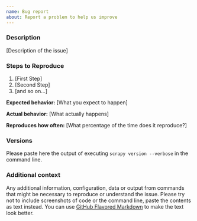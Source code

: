 ```yaml
---
name: Bug report
about: Report a problem to help us improve
---
```


<!--

Thanks for taking an interest in Scrapy!

If you have a question that starts with "How to...", please see the Scrapy Community page: https://scrapy.org/community/.
The Github issue tracker's purpose is to deal with bug reports and feature requests for the project itself.

Keep in mind that by filing an issue, you are expected to comply with Scrapy's Code of Conduct, including treating everyone with respect: https://github.com/scrapy/scrapy/blob/master/CODE_OF_CONDUCT.md

The following is a suggested template to structure your issue, you can find more guidelines at https://doc.scrapy.org/en/latest/contributing.html#reporting-bugs

-->

### Description

[Description of the issue]

### Steps to Reproduce

1. [First Step]
2. [Second Step]
3. [and so on...]

**Expected behavior:** [What you expect to happen]

**Actual behavior:** [What actually happens]

**Reproduces how often:** [What percentage of the time does it reproduce?]

### Versions

Please paste here the output of executing `scrapy version --verbose` in the command line.

### Additional context

Any additional information, configuration, data or output from commands that might be necessary to reproduce or understand the issue. Please try not to include screenshots of code or the command line, paste the contents as text instead. You can use [GitHub Flavored Markdown](https://help.github.com/en/articles/creating-and-highlighting-code-blocks) to make the text look better.
